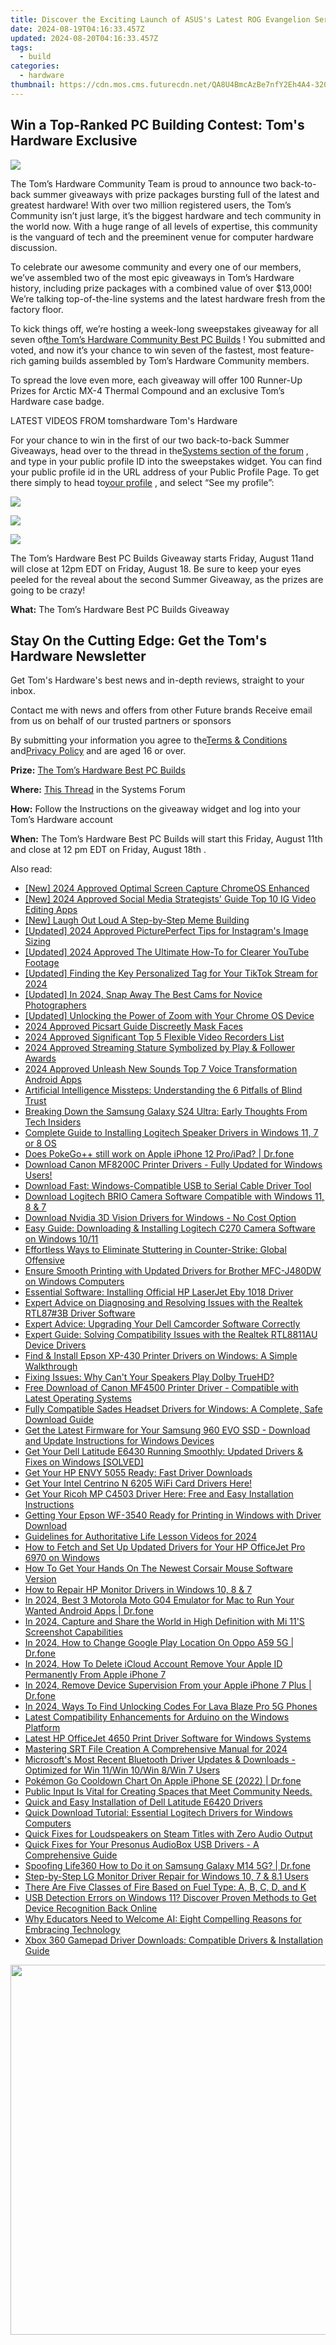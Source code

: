 ```yaml
---
title: Discover the Exciting Launch of ASUS's Latest ROG Evangelion Series Featuring Asuka
date: 2024-08-19T04:16:33.457Z
updated: 2024-08-20T04:16:33.457Z
tags:
  - build
categories:
  - hardware
thumbnail: https://cdn.mos.cms.futurecdn.net/QA8U4BmcAzBe7nfY2Eh4A4-320-80.png
---
```


## Win a Top-Ranked PC Building Contest: Tom's Hardware Exclusive

![](https://cdn.mos.cms.futurecdn.net/2LkoLyxJEykn4ohbtaWZXK-320-80.jpg)

 The Tom’s Hardware Community Team is proud to announce two back-to-back summer giveaways with prize packages bursting full of the latest and greatest hardware! With over two million registered users, the Tom’s Community isn’t just large, it’s the biggest hardware and tech community in the world now. With a huge range of all levels of expertise, this community is the vanguard of tech and the preeminent venue for computer hardware discussion.

 To celebrate our awesome community and every one of our members, we’ve assembled two of the most epic giveaways in Tom’s Hardware history, including prize packages with a combined value of over $13,000! We’re talking top-of-the-line systems and the latest hardware fresh from the factory floor.

 To kick things off, we’re hosting a week-long sweepstakes giveaway for all seven of[the Tom’s Hardware Community Best PC Builds](https://tools.techidaily.com) ! You submitted and voted, and now it’s your chance to win seven of the fastest, most feature-rich gaming builds assembled by Tom’s Hardware Community members.

 To spread the love even more, each giveaway will offer 100 Runner-Up Prizes for Arctic MX-4 Thermal Compound and an exclusive Tom’s Hardware case badge.

 LATEST VIDEOS FROM tomshardware Tom's Hardware

 For your chance to win in the first of our two back-to-back Summer Giveaways, head over to the thread in the[Systems section of the forum](https://forums.tomshardware.com/threads/the-toms-hardware-best-pc-builds-giveaway.3101294/) , and type in your public profile ID into the sweepstakes widget. You can find your public profile id in the URL address of your Public Profile Page. To get there simply to head to[your profile](https://forums.tomshardware.com/account/account-details) , and select “See my profile”:

![](https://cdn.mos.cms.futurecdn.net/yihofD9io8DcCYF58PWSUG-320-80.png)

![](https://cdn.mos.cms.futurecdn.net/SczWStAC2ZSCMcj5ukvteY-320-80.png)

![](https://cdn.mos.cms.futurecdn.net/sv5D8pjDnYZSGjNZwQyA59-320-80.png)

 The Tom’s Hardware Best PC Builds Giveaway starts Friday, August 11and will close at 12pm EDT on Friday, August 18\. Be sure to keep your eyes peeled for the reveal about the second Summer Giveaway, as the prizes are going to be crazy!

**What:** The Tom’s Hardware Best PC Builds Giveaway

## Stay On the Cutting Edge: Get the Tom's Hardware Newsletter

 Get Tom's Hardware's best news and in-depth reviews, straight to your inbox.

 Contact me with news and offers from other Future brands  Receive email from us on behalf of our trusted partners or sponsors

 By submitting your information you agree to the[Terms & Conditions](https://futureplc.com/terms-conditions/) and[Privacy Policy](https://futureplc.com/privacy-policy/) and are aged 16 or over.

**Prize:** [The Tom’s Hardware Best PC Builds](https://tools.techidaily.com)

**Where:** [This Thread](https://forums.tomshardware.com/threads/the-toms-hardware-best-pc-builds-giveaway.3101294/) in the Systems Forum

**How:** Follow the Instructions on the giveaway widget and log into your Tom’s Hardware account

**When:** The Tom’s Hardware Best PC Builds will start this Friday, August 11th and close at 12 pm EDT on Friday, August 18th .

<ins class="adsbygoogle"
     style="display:block"
     data-ad-format="autorelaxed"
     data-ad-client="ca-pub-7571918770474297"
     data-ad-slot="1223367746"></ins>



<ins class="adsbygoogle"
     style="display:block"
     data-ad-client="ca-pub-7571918770474297"
     data-ad-slot="8358498916"
     data-ad-format="auto"
     data-full-width-responsive="true"></ins>

<span class="atpl-alsoreadstyle">Also read:</span>
<div><ul>
<li><a href="https://remote-screen-capture.techidaily.com/new-2024-approved-optimal-screen-capture-chromeos-enhanced/"><u>[New] 2024 Approved  Optimal Screen Capture  ChromeOS Enhanced</u></a></li>
<li><a href="https://instagram-videos.techidaily.com/new-2024-approved-social-media-strategists-guide-top-10-ig-video-editing-apps/"><u>[New] 2024 Approved  Social Media Strategists' Guide  Top 10 IG Video Editing Apps</u></a></li>
<li><a href="https://extra-skills.techidaily.com/new-laugh-out-loud-a-step-by-step-meme-building/"><u>[New] Laugh Out Loud  A Step-by-Step Meme Building</u></a></li>
<li><a href="https://instagram-clips.techidaily.com/updated-2024-approved-pictureperfect-tips-for-instagrams-image-sizing/"><u>[Updated] 2024 Approved  PicturePerfect  Tips for Instagram's Image Sizing</u></a></li>
<li><a href="https://youtube-web.techidaily.com/ed-2024-approved-the-ultimate-how-to-for-clearer-youtube-footage/"><u>[Updated] 2024 Approved  The Ultimate How-To for Clearer YouTube Footage</u></a></li>
<li><a href="https://tiktok-video-recordings.techidaily.com/updated-finding-the-key-personalized-tag-for-your-tiktok-stream-for-2024/"><u>[Updated] Finding the Key  Personalized Tag for Your TikTok Stream for 2024</u></a></li>
<li><a href="https://vp-tips.techidaily.com/updated-in-2024-snap-away-the-best-cams-for-novice-photographers/"><u>[Updated] In 2024, Snap Away  The Best Cams for Novice Photographers</u></a></li>
<li><a href="https://some-approaches.techidaily.com/updated-unlocking-the-power-of-zoom-with-your-chrome-os-device/"><u>[Updated] Unlocking the Power of Zoom with Your Chrome OS Device</u></a></li>
<li><a href="https://fox-hovers.techidaily.com/2024-approved-picsart-guide-discreetly-mask-faces/"><u>2024 Approved  Picsart Guide  Discreetly Mask Faces</u></a></li>
<li><a href="https://extra-skills.techidaily.com/2024-approved-significant-top-5-flexible-video-recorders-list/"><u>2024 Approved  Significant Top 5 Flexible Video Recorders List</u></a></li>
<li><a href="https://youtube-help.techidaily.com/2024-approved-streaming-stature-symbolized-by-play-and-follower-awards/"><u>2024 Approved  Streaming Stature Symbolized by Play & Follower Awards</u></a></li>
<li><a href="https://digital-screen-recording.techidaily.com/2024-approved-unleash-new-sounds-top-7-voice-transformation-android-apps/"><u>2024 Approved  Unleash New Sounds  Top 7 Voice Transformation Android Apps</u></a></li>
<li><a href="https://tech-revival.techidaily.com/artificial-intelligence-missteps-understanding-the-6-pitfalls-of-blind-trust/"><u>Artificial Intelligence Missteps: Understanding the 6 Pitfalls of Blind Trust</u></a></li>
<li><a href="https://buynow-info.techidaily.com/breaking-down-the-samsung-galaxy-s24-ultra-early-thoughts-from-tech-insiders/"><u>Breaking Down the Samsung Galaxy S24 Ultra: Early Thoughts From Tech Insiders</u></a></li>
<li><a href="https://hardware-updates.techidaily.com/complete-guide-to-installing-logitech-speaker-drivers-in-windows-11-7-or-8-os/"><u>Complete Guide to Installing Logitech Speaker Drivers in Windows 11, 7 or 8 OS</u></a></li>
<li><a href="https://iphone-location.techidaily.com/does-pokegoplusplus-still-work-on-apple-iphone-12-proipad-drfone-by-drfone-virtual-ios/"><u>Does PokeGo++ still work on Apple iPhone 12 Pro/iPad? | Dr.fone</u></a></li>
<li><a href="https://hardware-updates.techidaily.com/1722970381355-download-canon-mf8200c-printer-drivers-fully-updated-for-windows-users/"><u>Download Canon MF8200C Printer Drivers - Fully Updated for Windows Users!</u></a></li>
<li><a href="https://hardware-updates.techidaily.com/download-fast-windows-compatible-usb-to-serial-cable-driver-tool/"><u>Download Fast: Windows-Compatible USB to Serial Cable Driver Tool</u></a></li>
<li><a href="https://hardware-updates.techidaily.com/1722969511306-download-logitech-brio-camera-software-compatible-with-windows-11-8-and-7/"><u>Download Logitech BRIO Camera Software Compatible with Windows 11, 8 & 7</u></a></li>
<li><a href="https://hardware-updates.techidaily.com/download-nvidia-3d-vision-drivers-for-windows-no-cost-option/"><u>Download Nvidia 3D Vision Drivers for Windows - No Cost Option</u></a></li>
<li><a href="https://hardware-updates.techidaily.com/easy-guide-downloading-and-installing-logitech-c270-camera-software-on-windows-1011/"><u>Easy Guide: Downloading & Installing Logitech C270 Camera Software on Windows 10/11</u></a></li>
<li><a href="https://win-answers.techidaily.com/effortless-ways-to-eliminate-stuttering-in-counter-strike-global-offensive/"><u>Effortless Ways to Eliminate Stuttering in Counter-Strike: Global Offensive</u></a></li>
<li><a href="https://hardware-updates.techidaily.com/ensure-smooth-printing-with-updated-drivers-for-brother-mfc-j480dw-on-windows-computers/"><u>Ensure Smooth Printing with Updated Drivers for Brother MFC-J480DW on Windows Computers</u></a></li>
<li><a href="https://hardware-updates.techidaily.com/essential-software-installing-official-hp-laserjet-eby-1018-driver/"><u>Essential Software: Installing Official HP LaserJet Eby 1018 Driver</u></a></li>
<li><a href="https://hardware-updates.techidaily.com/expert-advice-on-diagnosing-and-resolving-issues-with-the-realtek-rtl873b-driver-software/"><u>Expert Advice on Diagnosing and Resolving Issues with the Realtek RTL87#3B Driver Software</u></a></li>
<li><a href="https://hardware-updates.techidaily.com/expert-advice-upgrading-your-dell-camcorder-software-correctly/"><u>Expert Advice: Upgrading Your Dell Camcorder Software Correctly</u></a></li>
<li><a href="https://hardware-updates.techidaily.com/expert-guide-solving-compatibility-issues-with-the-realtek-rtl8811au-device-drivers/"><u>Expert Guide: Solving Compatibility Issues with the Realtek RTL8811AU Device Drivers</u></a></li>
<li><a href="https://hardware-updates.techidaily.com/find-and-install-epson-xp-430-printer-drivers-on-windows-a-simple-walkthrough/"><u>Find & Install Epson XP-430 Printer Drivers on Windows: A Simple Walkthrough</u></a></li>
<li><a href="https://hardware-updates.techidaily.com/fixing-issues-why-cant-your-speakers-play-dolby-truehd/"><u>Fixing Issues: Why Can't Your Speakers Play Dolby TrueHD?</u></a></li>
<li><a href="https://hardware-updates.techidaily.com/free-download-of-canon-mf4500-printer-driver-compatible-with-latest-operating-systems/"><u>Free Download of Canon MF4500 Printer Driver - Compatible with Latest Operating Systems</u></a></li>
<li><a href="https://hardware-updates.techidaily.com/fully-compatible-sades-headset-drivers-for-windows-a-complete-safe-download-guide/"><u>Fully Compatible Sades Headset Drivers for Windows: A Complete, Safe Download Guide</u></a></li>
<li><a href="https://hardware-updates.techidaily.com/get-the-latest-firmware-for-your-samsung-960-evo-ssd-download-and-update-instructions-for-windows-devices/"><u>Get the Latest Firmware for Your Samsung 960 EVO SSD - Download and Update Instructions for Windows Devices</u></a></li>
<li><a href="https://hardware-updates.techidaily.com/get-your-dell-latitude-e6430-running-smoothly-updated-drivers-and-fixes-on-windows-solved/"><u>Get Your Dell Latitude E6430 Running Smoothly: Updated Drivers & Fixes on Windows [SOLVED]</u></a></li>
<li><a href="https://hardware-updates.techidaily.com/get-your-hp-envy-5055-ready-fast-driver-downloads/"><u>Get Your HP ENVY 5055 Ready: Fast Driver Downloads</u></a></li>
<li><a href="https://hardware-updates.techidaily.com/1722978081495-get-your-intel-centrino-n-6205-wifi-card-drivers-here/"><u>Get Your Intel Centrino N 6205 WiFi Card Drivers Here!</u></a></li>
<li><a href="https://hardware-updates.techidaily.com/get-your-ricoh-mp-c4503-driver-here-free-and-easy-installation-instructions/"><u>Get Your Ricoh MP C4503 Driver Here: Free and Easy Installation Instructions</u></a></li>
<li><a href="https://hardware-updates.techidaily.com/getting-your-epson-wf-3540-ready-for-printing-in-windows-with-driver-download/"><u>Getting Your Epson WF-3540 Ready for Printing in Windows with Driver Download</u></a></li>
<li><a href="https://youtube-help.techidaily.com/guidelines-for-authoritative-life-lesson-videos-for-2024/"><u>Guidelines for Authoritative Life Lesson Videos for 2024</u></a></li>
<li><a href="https://hardware-updates.techidaily.com/how-to-fetch-and-set-up-updated-drivers-for-your-hp-officejet-pro-6970-on-windows/"><u>How to Fetch and Set Up Updated Drivers for Your HP OfficeJet Pro 6970 on Windows</u></a></li>
<li><a href="https://hardware-updates.techidaily.com/how-to-get-your-hands-on-the-newest-corsair-mouse-software-version/"><u>How To Get Your Hands On The Newest Corsair Mouse Software Version</u></a></li>
<li><a href="https://hardware-updates.techidaily.com/how-to-repair-hp-monitor-drivers-in-windows-10-8-and-7/"><u>How to Repair HP Monitor Drivers in Windows 10, 8 & 7</u></a></li>
<li><a href="https://screen-mirror.techidaily.com/in-2024-best-3-motorola-moto-g04-emulator-for-mac-to-run-your-wanted-android-apps-drfone-by-drfone-android/"><u>In 2024, Best 3 Motorola Moto G04 Emulator for Mac to Run Your Wanted Android Apps | Dr.fone</u></a></li>
<li><a href="https://screen-sharing-recording.techidaily.com/in-2024-capture-and-share-the-world-in-high-definition-with-mi-11s-screenshot-capabilities/"><u>In 2024, Capture and Share the World in High Definition with Mi 11'S Screenshot Capabilities</u></a></li>
<li><a href="https://review-topics.techidaily.com/in-2024-how-to-change-google-play-location-on-oppo-a59-5g-drfone-by-drfone-virtual-android/"><u>In 2024, How to Change Google Play Location On Oppo A59 5G | Dr.fone</u></a></li>
<li><a href="https://apple-account.techidaily.com/in-2024-how-to-delete-icloud-account-remove-your-apple-id-permanently-from-apple-iphone-7-by-drfone-ios/"><u>In 2024, How To Delete iCloud Account Remove Your Apple ID Permanently From Apple iPhone 7</u></a></li>
<li><a href="https://iphone-unlock.techidaily.com/in-2024-remove-device-supervision-from-your-apple-iphone-7-plus-drfone-by-drfone-ios/"><u>In 2024, Remove Device Supervision From your Apple iPhone 7 Plus | Dr.fone</u></a></li>
<li><a href="https://sim-unlock.techidaily.com/in-2024-ways-to-find-unlocking-codes-for-lava-blaze-pro-5g-phones-by-drfone-android/"><u>In 2024, Ways To Find Unlocking Codes For Lava Blaze Pro 5G Phones</u></a></li>
<li><a href="https://hardware-updates.techidaily.com/latest-compatibility-enhancements-for-arduino-on-the-windows-platform/"><u>Latest Compatibility Enhancements for Arduino on the Windows Platform</u></a></li>
<li><a href="https://hardware-updates.techidaily.com/latest-hp-officejet-4650-print-driver-software-for-windows-systems/"><u>Latest HP OfficeJet 4650 Print Driver Software for Windows Systems</u></a></li>
<li><a href="https://extra-support.techidaily.com/mastering-srt-file-creation-a-comprehensive-manual-for-2024/"><u>Mastering SRT File Creation  A Comprehensive Manual for 2024</u></a></li>
<li><a href="https://hardware-updates.techidaily.com/microsofts-most-recent-bluetooth-driver-updates-and-downloads-optimized-for-win-11win-10win-8win-7-users/"><u>Microsoft's Most Recent Bluetooth Driver Updates & Downloads - Optimized for Win 11/Win 10/Win 8/Win 7 Users</u></a></li>
<li><a href="https://ios-pokemon-go.techidaily.com/pokemon-go-cooldown-chart-on-apple-iphone-se-2022-drfone-by-drfone-virtual-ios/"><u>Pokémon Go Cooldown Chart On Apple iPhone SE (2022) | Dr.fone</u></a></li>
<li><a href="https://hardware-updates.techidaily.com/public-input-is-vital-for-creating-spaces-that-meet-community-needs/"><u>Public Input Is Vital for Creating Spaces that Meet Community Needs.</u></a></li>
<li><a href="https://hardware-updates.techidaily.com/quick-and-easy-installation-of-dell-latitude-e6420-drivers/"><u>Quick and Easy Installation of Dell Latitude E6420 Drivers</u></a></li>
<li><a href="https://hardware-updates.techidaily.com/quick-download-tutorial-essential-logitech-drivers-for-windows-computers/"><u>Quick Download Tutorial: Essential Logitech Drivers for Windows Computers</u></a></li>
<li><a href="https://common-error.techidaily.com/quick-fixes-for-loudspeakers-on-steam-titles-with-zero-audio-output/"><u>Quick Fixes for Loudspeakers on Steam Titles with Zero Audio Output</u></a></li>
<li><a href="https://hardware-updates.techidaily.com/quick-fixes-for-your-presonus-audiobox-usb-drivers-a-comprehensive-guide/"><u>Quick Fixes for Your Presonus AudioBox USB Drivers - A Comprehensive Guide</u></a></li>
<li><a href="https://fake-location.techidaily.com/spoofing-life360-how-to-do-it-on-samsung-galaxy-m14-5g-drfone-by-drfone-virtual-android/"><u>Spoofing Life360 How to Do it on Samsung Galaxy M14 5G? | Dr.fone</u></a></li>
<li><a href="https://hardware-updates.techidaily.com/step-by-step-lg-monitor-driver-repair-for-windows-10-7-and-81-users/"><u>Step-by-Step LG Monitor Driver Repair for Windows 10, 7 & 8.1 Users</u></a></li>
<li><a href="https://hardware-updates.techidaily.com/there-are-five-classes-of-fire-based-on-fuel-type-a-b-c-d-and-k/"><u>There Are Five Classes of Fire Based on Fuel Type: A, B, C, D, and K</u></a></li>
<li><a href="https://hardware-updates.techidaily.com/usb-detection-errors-on-windows-11-discover-proven-methods-to-get-device-recognition-back-online/"><u>USB Detection Errors on Windows 11? Discover Proven Methods to Get Device Recognition Back Online</u></a></li>
<li><a href="https://tech-hub.techidaily.com/why-educators-need-to-welcome-ai-eight-compelling-reasons-for-embracing-technology/"><u>Why Educators Need to Welcome AI: Eight Compelling Reasons for Embracing Technology</u></a></li>
<li><a href="https://hardware-updates.techidaily.com/xbox-360-gamepad-driver-downloads-compatible-drivers-and-installation-guide/"><u>Xbox 360 Gamepad Driver Downloads: Compatible Drivers & Installation Guide</u></a></li>
</ul></div>

<!-- affiliate ads begin -->
<a href="https://mushroom-supplies.sjv.io/c/5597632/1692242/18134" target="_top" id="1692242"><img src="//a.impactradius-go.com/display-ad/18134-1692242" border="0" alt="" width="834" height="592"/></a><img height="0" width="0" src="https://imp.pxf.io/i/5597632/1692242/18134" style="position:absolute;visibility:hidden;" border="0" />
<!-- affiliate ads end -->